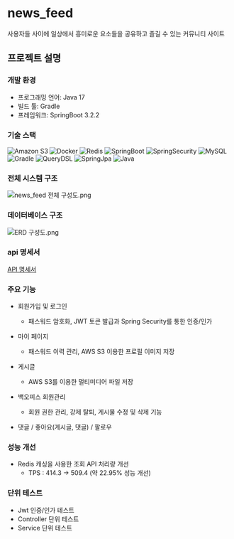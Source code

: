 # news_feed
사용자들 사이에 일상에서 흥미로운 요소들을 공유하고 즐길 수 있는 커뮤니티 사이트

## 프로젝트 설명
### 개발 환경
* 프로그래밍 언어: Java 17
* 빌드 툴: Gradle
* 프레임워크: SpringBoot 3.2.2

### 기술 스택
<!-- MARKDOWN LINKS & IMAGES -->
<!-- https://www.markdownguide.org/basic-syntax/#reference-style-links -->

[//]: # (![Html]&#40;https://img.shields.io/badge/Html-E34F26?style=for-the-badge&logo=html5&logoColor=white&#41;)
![Amazon S3](https://img.shields.io/badge/Amazon%20S3-F05138?style=for-the-badge&logo=amazon%20s3&logoColor=white)
![Docker](https://img.shields.io/badge/Docker-2496ED?style=for-the-badge&logo=docker&logoColor=white)
![Redis](https://img.shields.io/badge/Redis-DC382D?style=for-the-badge&logo=redis&logoColor=white)
![SpringBoot](https://img.shields.io/badge/SpringBoot-6DB33F?style=for-the-badge&logo=springboot&logoColor=white)
![SpringSecurity](https://img.shields.io/badge/SpringSecurity-6DB33F?style=for-the-badge&logo=springsecurity&logoColor=white)
![MySQL](https://img.shields.io/badge/MySQL-4479A1?style=for-the-badge&logo=mysql&logoColor=white)
![Gradle](https://img.shields.io/badge/Gradle-02303A?style=for-the-badge&logo=gradle&logoColor=white)
![QueryDSL](https://img.shields.io/badge/QueryDSL-2496ED?style=for-the-badge&logo=querydsl&logoColor=white)
![SpringJpa](https://img.shields.io/badge/SpringJpa-6DB33F?style=for-the-badge&logo=jpa&logoColor=white)
![Java](https://img.shields.io/badge/Java-0769AD?style=for-the-badge)
### 전체 시스템 구조
![news_feed 전체 구성도.png](..%2Fimage%2Fnews_feed%20%EC%A0%84%EC%B2%B4%20%EA%B5%AC%EC%84%B1%EB%8F%84.png)
### 데이터베이스 구조
![ERD 구성도.png](..%2Fimage%2FERD%20%EA%B5%AC%EC%84%B1%EB%8F%84.png)
### api 명세서
[API 명세서](https://documenter.getpostman.com/view/32531805/2sA2xccFim#dce2d61a-8708-4e39-82a7-7ce451e1bb27)

### 주요 기능

* 회원가입 및 로그인
  * 패스워드 암호화, JWT 토큰 발급과 Spring Security를 통한 인증/인가

* 마이 페이지
  * 패스워드 이력 관리, AWS S3 이용한 프로필 이미지 저장

* 게시글
  * AWS S3를 이용한 멀티미디어 파일 저장

* 백오피스 회원관리
  * 회원 권한 관리, 강제 탈퇴, 게시물 수정 및 삭제 기능

* 댓글 / 좋아요(게시글, 댓글) / 팔로우

### 성능 개선
* Redis 캐싱을 사용한 조회 API 처리량 개선
  * TPS : 414.3 -> 509.4 (약 22.95% 성능 개선)

### 단위 테스트
* Jwt 인증/인가 테스트
* Controller 단위 테스트
* Service 단위 테스트








